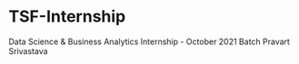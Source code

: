 # TSF-Internship
Data Science & Business Analytics Internship - October 2021 Batch
Pravart Srivastava
